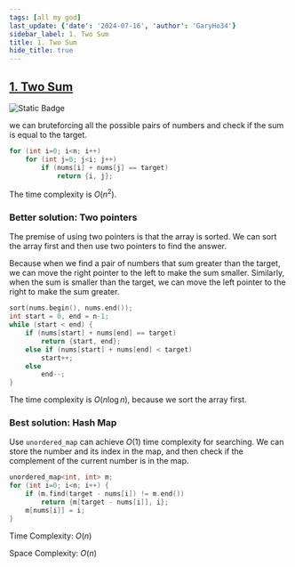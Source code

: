 ```yaml
---
tags: [all my god]
last_update: {'date': '2024-07-16', 'author': 'GaryHo34'}
sidebar_label: 1. Two Sum
title: 1. Two Sum
hide_title: true
---
```


## [1. Two Sum](https://leetcode.com/problems/two-sum)

![Static Badge](https://img.shields.io/badge/Medium-No_rating-yellow?style=flat-square)

we can bruteforcing all the possible pairs of numbers and check if the sum is equal to the target.

```cpp
for (int i=0; i<n; i++)
    for (int j=0; j<i; j++)
        if (nums[i] + nums[j] == target)
            return {i, j};
```

The time complexity is $O(n^2)$.

### Better solution: Two pointers

The premise of using two pointers is that the array is sorted. We can sort the array first and then use two pointers to find the answer.

Because when we find a pair of numbers that sum greater than the target, we can move the right pointer to the left to make the sum smaller. Similarly, when the sum is smaller than the target, we can move the left pointer to the right to make the sum greater.

```cpp
sort(nums.begin(), nums.end());
int start = 0, end = n-1;
while (start < end) {
    if (nums[start] + nums[end] == target)
        return {start, end};
    else if (nums[start] + nums[end] < target)
        start++;
    else
        end--;
}
```

The time complexity is $O(n\log n)$, because we sort the array first.

### Best solution: Hash Map
Use `unordered_map` can achieve $O(1)$ time complexity for searching. We can store the number and its index in the map, and then check if the complement of the current number is in the map.

```cpp
unordered_map<int, int> m;
for (int i=0; i<n; i++) {
    if (m.find(target - nums[i]) != m.end())
        return {m[target - nums[i]], i};
    m[nums[i]] = i;
}
```

Time Complexity: $O(n)$

Space Complexity: $O(n)$